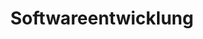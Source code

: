 ---
title: Softwareentwicklung
name: Softwareentwicklung
icon: "mdi:code-tags" 
slug: softwareentwicklung
shortDescription: Wir realisieren maßgeschneiderte Softwarelösungen für deine digitalen Herausforderungen.

description: Du benötigst eine individuelle Softwarelösung, um deine digitalen Workflows und Prozesse zu optimieren? Dann bist du bei uns genau richtig! Unsere erfahrenen Softwareentwickler setzen deine Anforderungen professionell um. Egal ob Webanwendung, Mobile App, Desktop-Programm oder Cloud-Lösung - wir entwickeln dir die perfekte Software. Dabei begleiten wir dich von der ersten Idee über Konzeption und Entwicklung bis hin zum Launch und darüber hinaus. Profitiere von agilen Prozessen, transparenter Kommunikation und echtem Fachwissen. Mit modernsten Technologien und Tools bringen wir garantiert die Software auf den Punkt, die du brauchst! Worauf wartest du noch? Lass uns reden und deine Software-Vision Wirklichkeit werden!

keywords:
  - Softwareentwicklung
  - Webanwendungen
  - Mobile Apps  
  - Desktop Software
  - Cloud-Lösungen
  - Individuelle Software

faqSection:
  heading: Häufig gestellte Fragen
  questions:
    - question: Für welche Plattformen entwickelt ihr Software?
      answer: Unser Fokus liegt auf Web, Mobile und Desktop. Bei Bedarf sind aber auch Embedded, Kiosksysteme etc. möglich.
    - question: Übernehmt ihr auch Konzeption und strategische Beratung?
      answer: Ja, wir unterstützen gerne bei der Entwicklung des Konzepts und der Softwarestrategie.
    - question: Wie läuft das Projektmanagement bei euch ab?  
      answer: Wir setzen auf agile Methoden mit täglichem Austausch, um flexibel auf Änderungen reagieren zu können.
    - question: Werden auch nach Launch Support und neue Features angeboten?
      answer: Ja, über Wartungsverträge oder Ticketsystem können wir jederzeit neue Features und Updates liefern.
    - question: Verwendet ihr moderne Architekturen und Technologien?
      answer: Wir setzen auf aktuelle Technologien, bleiben aber pragmatisch. Neue Versionen evaluieren wir sorgfältig.
    - question: Wie sieht es mit Tests und Qualitätssicherung aus?
      answer: Wir legen höchsten Wert auf ausführliche Tests und Code-Reviews für fehlerfreie Software.
    - question: Bietet ihr auch grafisches und UI/UX Design an?
      answer: Ja, auf Wunsch übernehmen wir das komplette User Interface und User Experience Design.
    - question: Wie kann ich eure Dienstleistung in Anspruch nehmen?
      answer: Am einfachsten per Mail oder über unser Kontaktformular. Wir melden uns schnell!
      
benefitsSection:
  title: Unsere Stärken
  description: "Von diesen Vorteilen profitierst du bei deiner Softwareentwicklung mit uns:"
  benefits:
    - Umfassende Erfahrung in der Entwicklung individueller Softwarelösungen
    - Kompetenz in modernen Technologien wie Web, Mobile, Cloud etc.
    - Hoher Qualitätsanspruch für stabile und sichere Software
    - Klare Kommunikation und Einbindung des Kunden in den Entwicklungsprozess
    - Agile Vorgehensweise für flexibles Reagieren auf Änderungen
    - Optionale Übernahme von Design- und Konzeptionsleistungen
    - Support und Weiterentwicklung auch nach Abschluss des Projekts
    - Pragmatische Herangehensweise, ohne Over-Engineering
    - Attraktive und faire Preismodelle mit Festpreis oder Time&Material
    - Hohe Kundenzufriedenheit durch passgenaue und nutzerfreundliche Software
---